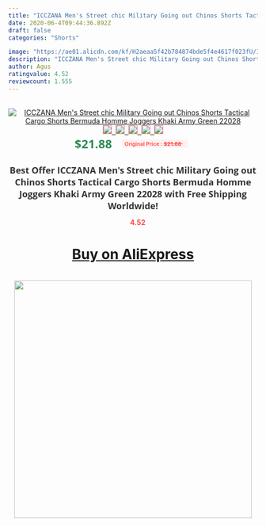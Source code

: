 ```yaml
---
title: "ICCZANA Men's Street chic Military Going out Chinos Shorts Tactical Cargo Shorts Bermuda Homme Joggers Khaki Army Green 22028"
date: 2020-06-4T09:44:36.892Z
draft: false
categories: "Shorts"

image: "https://ae01.alicdn.com/kf/H2aeaa5f42b784874bde5f4e4617f023fU/ICCZANA-Men-s-Street-chic-Military-Going-out-Chinos-Shorts-Tactical-Cargo-Shorts-Bermuda-Homme-Joggers.jpg"
description: "ICCZANA Men's Street chic Military Going out Chinos Shorts Tactical Cargo Shorts Bermuda Homme Joggers Khaki Army Green 22028"
author: Agus
ratingvalue: 4.52
reviewcount: 1.555
---
```

<br>
<div style="text-align: center;">
<a href="https://s.click.aliexpress.com/e/_Amq2ol" target="_blank" rel="nofollow noopener noreferrer"><img alt="ICCZANA Men's Street chic Military Going out Chinos Shorts Tactical Cargo Shorts Bermuda Homme Joggers Khaki Army Green 22028" class="magnifier-image" src="https://ae01.alicdn.com/kf/H2aeaa5f42b784874bde5f4e4617f023fU/ICCZANA-Men-s-Street-chic-Military-Going-out-Chinos-Shorts-Tactical-Cargo-Shorts-Bermuda-Homme-Joggers.jpg_640x640.jpg">
<br>
<img style="border:1px solid salmon" src="https://ae01.alicdn.com/kf/H2aeaa5f42b784874bde5f4e4617f023fU/ICCZANA-Men-s-Street-chic-Military-Going-out-Chinos-Shorts-Tactical-Cargo-Shorts-Bermuda-Homme-Joggers.jpg_120x120.jpg">&nbsp;&nbsp;<img style="border:1px solid salmon" src="https://ae01.alicdn.com/kf/H19fa181c339749bea091829b7d363145i/ICCZANA-Men-s-Street-chic-Military-Going-out-Chinos-Shorts-Tactical-Cargo-Shorts-Bermuda-Homme-Joggers.jpg_120x120.jpg">&nbsp;&nbsp;<img style="border:1px solid salmon" src="https://ae01.alicdn.com/kf/Hc789b71ed2f4480eb8daae3900948820n/ICCZANA-Men-s-Street-chic-Military-Going-out-Chinos-Shorts-Tactical-Cargo-Shorts-Bermuda-Homme-Joggers.jpg_120x120.jpg">&nbsp;&nbsp;<img style="border:1px solid salmon" src="https://ae01.alicdn.com/kf/H79b79120c9dc486ea54338742755c4edg/ICCZANA-Men-s-Street-chic-Military-Going-out-Chinos-Shorts-Tactical-Cargo-Shorts-Bermuda-Homme-Joggers.jpg_120x120.jpg">&nbsp;&nbsp;<img style="border:1px solid salmon" src="https://ae01.alicdn.com/kf/He34aa75347594c41a1bb9911e5ae2600u/ICCZANA-Men-s-Street-chic-Military-Going-out-Chinos-Shorts-Tactical-Cargo-Shorts-Bermuda-Homme-Joggers.jpg_120x120.jpg"></a></div><br0>
<div style="text-align: center;"><span style="background-color: white; border: 0px; box-sizing: border-box; color: seagreen; display: inline-block; font-family: &quot;open sans&quot; , &quot;arial&quot; , &quot;helvetica&quot; , sans-serif , &quot;heiti&quot;; font-size: 24px; font-stretch: inherit; font-weight: 700; line-height: inherit; margin: 0px 10px 0px 0px; padding: 0px; vertical-align: middle;">$21.88 </span>
<span style="background: rgb(255 , 241 , 241); border-radius: 3px; border: 0px; box-sizing: border-box; color: #ff4747; display: inline-block; font-family: inherit; font-size: 12px; font-stretch: inherit; font-style: inherit; font-variant: inherit; font-weight: 600; line-height: inherit; margin: 0px; padding: 2px 5px; transform: scale(0.9); vertical-align: middle;">Original Price : <b style="text-decoration: line-through;">$21.88 </b> &nbsp;&nbsp;</span></div>
<h1 style="color: #333333; display: inline-block; font-family: &quot;open sans&quot; , &quot;arial&quot; , &quot;helvetica&quot; , sans-serif , &quot;heiti&quot;; font-size: 18px; font-stretch: inherit; font-weight: 700; text-align: center;">Best Offer ICCZANA Men's Street chic Military Going out Chinos Shorts Tactical Cargo Shorts Bermuda Homme Joggers Khaki Army Green 22028 with Free Shipping Worldwide!</h1>
<div style="color: #ff4747; text-align: center;">
<img src="https://4.bp.blogspot.com/-M0ZcTcb-5uY/XleCXlxnR4I/AAAAAAAAAEc/OrjgMkXV1oMQFaCRZj5HQwOCBcu3w1FegCPcBGAYYCw/s1600/star.png" style="height: 15px;">&nbsp;<b>4.52</b></div>
<div class="button_cont" align="center"><a class="buynow_a" href="https://s.click.aliexpress.com/e/_Amq2ol" target="_blank" rel="nofollow noopener noreferrer"><H1>Buy on AliExpress</H1></a></div><br>
<div class="separator" style="clear: both; text-align: center;">
<img src="https://lh3.googleusercontent.com/-pTy5HemUv9M/XlePHvY0dAI/AAAAAAAAAE4/0nX5iRUoIWY8eMW9Dpxeirr157OZliDIgCLcBGAsYHQ/s1600/badge.gif" width="480">
</div>
